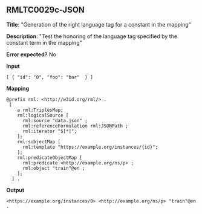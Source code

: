 ## RMLTC0029c-JSON

**Title**: "Generation of the right language tag for a constant in the mapping"

**Description**: "Test the honoring of the language tag specified by the constant term in the mapping"

**Error expected?** No

**Input**
```
[ { "id": "0", "foo": "bar"  } ] 

```

**Mapping**
```
@prefix rml: <http://w3id.org/rml/> .
 [
    a rml:TriplesMap;
    rml:logicalSource [
      rml:source "data.json" ;
      rml:referenceFormulation rml:JSONPath ;
      rml:iterator "$[*]";
    ];
    rml:subjectMap [
      rml:template "https://example.org/instances/{id}";
    ];
    rml:predicateObjectMap [
      rml:predicate <http://example.org/ns/p> ;
      rml:object "train"@en ;
    ];
  ] .

```

**Output**
```
<https://example.org/instances/0> <http://example.org/ns/p> "train"@en .

```

